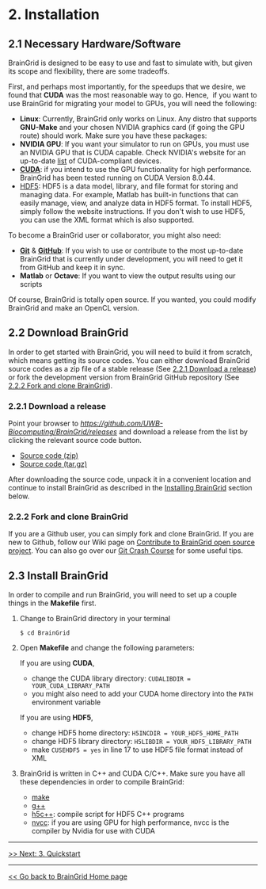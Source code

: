 # 2. Installation

## 2.1 Necessary Hardware/Software

BrainGrid is designed to be easy to use and fast to simulate with, but given its scope and flexibility, there are some tradeoffs. 

First, and perhaps most importantly, for the speedups that we desire, we found that **CUDA** was the most reasonable way to go. Hence,  if you want to use BrainGrid for migrating your model to GPUs, you will need the following: 

- **Linux**: Currently, BrainGrid only works on Linux. Any distro that supports **GNU-Make** and your chosen NVIDIA graphics card (if going the GPU route) should work. Make sure you have these packages:
- **NVIDIA GPU**: If you want your simulator to run on GPUs, you must use an NVIDIA GPU that is CUDA capable. Check NVIDIA's website for an up-to-date [list](https://developer.nvidia.com/cuda-gpus) of CUDA-compliant devices. 
- [**CUDA**](https://developer.nvidia.com/cuda-downloads): if you intend to use the GPU functionality for high performance. BrainGrid has been tested running on CUDA Version 8.0.44. 
- [HDF5](https://support.hdfgroup.org/HDF5/): HDF5 is a data model, library, and file format for storing and managing data. For example, Matlab has built-in functions that can easily manage, view, and analyze data in HDF5 format. To install HDF5, simply follow the website instructions. If you don't wish to use HDF5, you can use the XML format which is also supported.  

To become a BrainGrid user or collaborator, you might also need:

- **[Git](http://git-scm.com/)** & **[GitHub](https://github.com/)**: If you wish to use or contribute to the most up-to-date BrainGrid that is currently under development, you will need to get it from GitHub and keep it in sync. 
- **Matlab** or **Octave**: If you want to view the output results using our scripts

Of course, BrainGrid is totally open source. If you wanted, you could modify BrainGrid and make an OpenCL version. 

## 2.2 Download BrainGrid

In order to get started with BrainGrid, you will need to build it from scratch, which means getting its source codes. You can either download BrainGrid source codes as a zip file of a stable release (See [2.2.1 Download a release](#221-download-a-release)) or fork the development version from BrainGrid GitHub repository (See [2.2.2 Fork and clone BrainGrid](#222-fork-and-clone-braingrid)).  

### 2.2.1 Download a release

Point your browser to *https://github.com/UWB-Biocomputing/BrainGrid/releases* and download a release from the list by clicking the relevant source code button. 

- [Source code (zip)](https://github.com/UWB-Biocomputing/BrainGrid/archive/v0.9-alpha.zip)
- [Source code (tar.gz)](https://github.com/UWB-Biocomputing/BrainGrid/archive/v0.9-alpha.tar.gz)

After downloading the source code, unpack it in a convenient location and continue to install BrainGrid as described in the [Installing BrainGrid](#2.2-installing-braingrid) section below. 

### 2.2.2 Fork and clone BrainGrid

If you are a Github user, you can simply fork and clone BrainGrid. If you are new to Github, follow our Wiki page on [Contribute to BrainGrid open source project](https://github.com/UWB-Biocomputing/BrainGrid/wiki/Contribute-to-BrainGrid-open-source-project). You can also go over our [Git Crash Course](https://github.com/UWB-Biocomputing/BrainGrid/wiki/Git-Crash-Course) for some useful tips.

## 2.3 Install BrainGrid

In order to compile and run BrainGrid, you will need to set up a couple things in the **Makefile** first. 

1. Change to BrainGrid directory in your terminal

   ```shell
   $ cd BrainGrid
   ```

2. Open **Makefile** and change the following parameters:

	If you are using **CUDA**, 

   	- change the CUDA library directory: ```CUDALIBDIR = YOUR_CUDA_LIBRARY_PATH``` 
   	- you might also need to add your CUDA home directory into the ```PATH``` environment variable 

	If you are using **HDF5**, 

   	-  change HDF5 home directory: ```H5INCDIR = YOUR_HDF5_HOME_PATH``` 
   	-  change HDF5 library directory: ```H5LIBDIR = YOUR_HDF5_LIBRARY_PATH```
   	-  make ```CUSEHDF5 = yes``` in line 17 to use HDF5 file format instead of XML


3. BrainGrid is written in C++ and CUDA C/C++. Make sure you have all these dependencies in order to compile BrainGrid:
   - [make](https://www.gnu.org/software/make/)
   - [g++](https://gcc.gnu.org/)
   - [h5c++](https://support.hdfgroup.org/HDF5/Tutor/compile.html): compile script for HDF5 C++ programs
   - [nvcc](http://docs.nvidia.com/cuda/cuda-compiler-driver-nvcc/#axzz4ftSRZe00): if you are using GPU for high performance, nvcc is the compiler by Nvidia for use with CUDA

---------
[>> Next: 3. Quickstart](http://uwb-biocomputing.github.io/BrainGrid/3_quickstart)

---------
[<< Go back to BrainGrid Home page](http://uwb-biocomputing.github.io/BrainGrid/)
